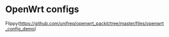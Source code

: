 # OpenWrt configs

Flippy(https://github.com/unifreq/openwrt_packit/tree/master/files/openwrt_config_demo)








